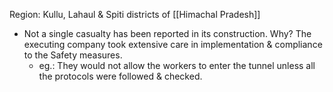Region: Kullu, Lahaul & Spiti districts of [[Himachal Pradesh]]

- Not a single casualty has been reported in its construction. Why? The executing company took extensive care in implementation & compliance to the Safety measures.
	- eg.: They would not allow the workers to enter the tunnel unless all the protocols were followed & checked.

